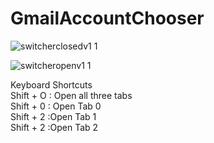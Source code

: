 # GmailAccountChooser
![switcherclosedv1 1](https://cloud.githubusercontent.com/assets/23381860/20314326/e1cf05ca-ab27-11e6-9abf-64525b948ccb.png)

![switcheropenv1 1](https://cloud.githubusercontent.com/assets/23381860/20314325/e1beec80-ab27-11e6-9c87-7d2d706b0a10.png)

Keyboard Shortcuts 
</br>
Shift + O : Open all three tabs
</br>
Shift + 0 : Open Tab 0
</br>
Shift + 2 :Open Tab 1
</br>
Shift + 2 :Open Tab 2 




